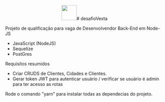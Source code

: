 
<div style="text-align:center"><img src="https://img.icons8.com/color/452/nodejs.png" width="48"># desafioVexta </div>


Projeto de qualificação para vaga de Desenvolvendor Back-End em Node-JS

  * JavaScript (NodeJS)
  * Sequelize
  * PostGres
  
Requisitos resumidos

  * Criar CRUDS de Clientes, Cidades e Clientes.
  * Gerar token JWT para autenticar usuário / verificar se usuário é admin
  para ter acesso as rotas
  
Rode o comando "yarn" para instalar todas as dependecias do projeto.
